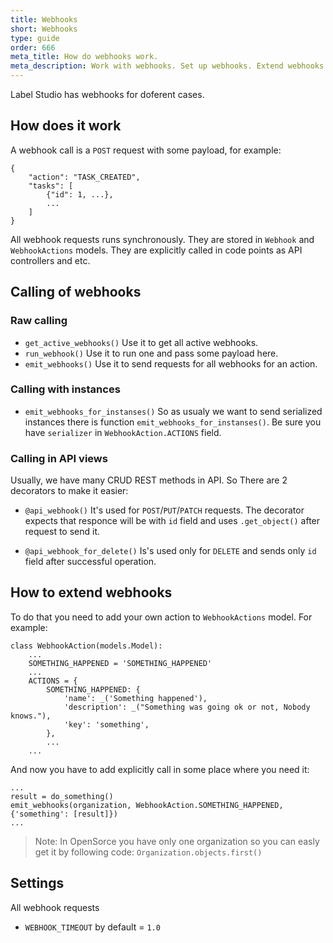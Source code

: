 ```yaml
---
title: Webhooks
short: Webhooks
type: guide
order: 666
meta_title: How do webhooks work.
meta_description: Work with webhooks. Set up webhooks. Extend webhooks.
---
```


Label Studio has webhooks for doferent cases.

## How does it work
A webhook call is a `POST` request with some payload, for example:
```
{
    "action": "TASK_CREATED",
    "tasks": [
        {"id": 1, ...},
        ...
    ]
}
```

All webhook requests runs synchronously. They are stored in `Webhook` and `WebhookActions` models. They are explicitly called in code points as API controllers and etc.

## Calling of webhooks
### Raw calling
- `get_active_webhooks()`
  Use it to get all active webhooks.
- `run_webhook()`
  Use it to run one and pass some payload here.
- `emit_webhooks()`
  Use it to send requests for all webhooks for an action.

### Calling with instances
- `emit_webhooks_for_instanses()`
  So as usualy we want to send serialized instances there is function `emit_webhooks_for_instanses()`. Be sure you have `serializer` in `WebhookAction.ACTIONS` field.

### Calling in API views
Usually, we have many CRUD REST methods in API. So There are 2 decorators to make it easier: 

- `@api_webhook()` 
  It's used for `POST`/`PUT`/`PATCH` requests. The decorator expects that responce will be with `id` field and uses `.get_object()` after request to send it.

- `@api_webhook_for_delete()`
  Is's used only for `DELETE` and sends only `id` field after successful operation.


## How to extend webhooks 

To do that you need to add your own action to `WebhookActions` model. 
For example:

```
class WebhookAction(models.Model):
    ...
    SOMETHING_HAPPENED = 'SOMETHING_HAPPENED'
    ...
    ACTIONS = {
        SOMETHING_HAPPENED: {
            'name': _('Something happened'),
            'description': _("Something was going ok or not, Nobody knows."),
            'key': 'something',
        },
        ...
    ...
```

And now you have to add explicitly call in some place where you need it:

```
...
result = do_something()
emit_webhooks(organization, WebhookAction.SOMETHING_HAPPENED, {'something': [result]})
...
```

> Note: In OpenSorce you have only one organization so you can easly get it by following code: `Organization.objects.first()`

## Settings

All webhook requests

- `WEBHOOK_TIMEOUT` by default = `1.0`